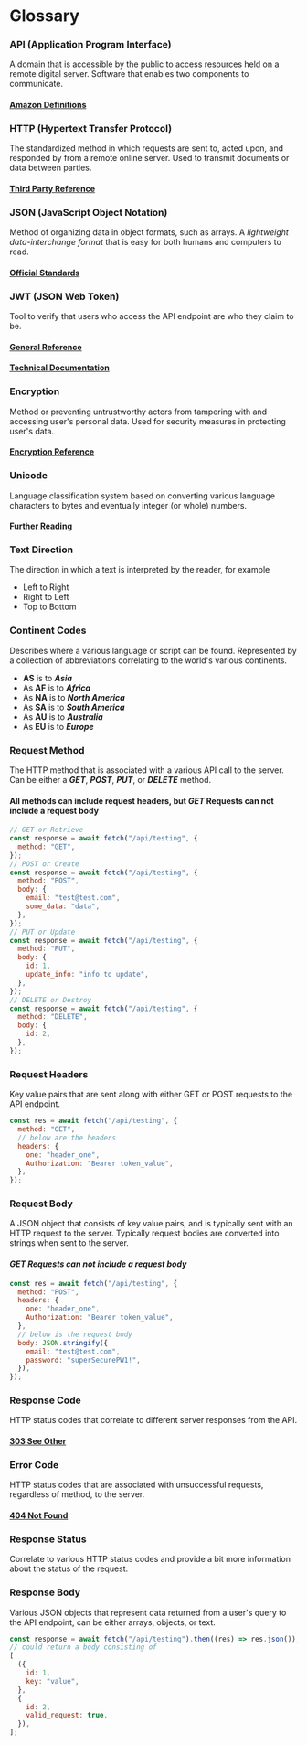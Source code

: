 # Glossary

### API (Application Program Interface)

A domain that is accessible by the public to access resources held on a remote digital server. Software that enables two components to communicate.
#### <a href="https://aws.amazon.com/what-is/api/#:~:text=API%20stands%20for%20Application%20Programming,other%20using%20requests%20and%20responses.">Amazon Definitions</a>

### HTTP (Hypertext Transfer Protocol)

The standardized method in which requests are sent to, acted upon, and responded by from a remote online server. Used to transmit documents or data between parties.
#### <a href="https://developer.mozilla.org/en-US/docs/Web/HTTP">Third Party Reference</a>

### JSON (JavaScript Object Notation)

Method of organizing data in object formats, such as arrays. A _lightweight data-interchange format_ that is easy for both humans and computers to read.
#### <a href="https://www.json.org/json-en.html">Official Standards</a>

### JWT (JSON Web Token)
Tool to verify that users who access the API endpoint are who they claim to be.
#### <a href="https://jwt.io/">General Reference</a><br/>
#### <a href="https://www.rfc-editor.org/rfc/rfc7519">Technical Documentation</a>

### Encryption

Method or preventing untrustworthy actors from tampering with and accessing user's personal data. Used for security measures in protecting user's data.
#### <a href="https://www.ibm.com/topics/encryption">Encryption Reference</a>

### Unicode

Language classification system based on converting various language characters to bytes and eventually integer (or whole) numbers.
#### <a href="https://en.wikipedia.org/wiki/Script_(Unicode)">Further Reading</a>

### Text Direction

The direction in which a text is interpreted by the reader, for example
- Left to Right
- Right to Left
- Top to Bottom

### Continent Codes

Describes where a various language or script can be found. Represented by a collection of abbreviations correlating to the world's various continents.<br />
- **AS** is to ***Asia***<br />
- As **AF** is to ***Africa***<br />
- As **NA** is to ***North America***<br />
- As **SA** is to ***South America***<br />
- As **AU** is to ***Australia***<br />
- As **EU** is to ***Europe***<br />

### Request Method

The HTTP method that is associated with a various API call to the server. Can be either a **_GET_**, **_POST_**, **_PUT_**, or **_DELETE_** method.

#### All methods can include request headers, but _GET_ Requests can not include a request body

```javascript
// GET or Retrieve
const response = await fetch("/api/testing", {
  method: "GET",
});
// POST or Create
const response = await fetch("/api/testing", {
  method: "POST",
  body: {
    email: "test@test.com",
    some_data: "data",
  },
});
// PUT or Update
const response = await fetch("/api/testing", {
  method: "PUT",
  body: {
    id: 1,
    update_info: "info to update",
  },
});
// DELETE or Destroy
const response = await fetch("/api/testing", {
  method: "DELETE",
  body: {
    id: 2,
  },
});
```

### Request Headers

Key value pairs that are sent along with either GET or POST requests to the API endpoint.

```javascript
const res = await fetch("/api/testing", {
  method: "GET",
  // below are the headers
  headers: {
    one: "header_one",
    Authorization: "Bearer token_value",
  },
});
```

### Request Body

A JSON object that consists of key value pairs, and is typically sent with an HTTP request to the server. Typically request bodies are converted into strings when sent to the server.

#### _GET Requests can not include a request body_

```javascript
const res = await fetch("/api/testing", {
  method: "POST",
  headers: {
    one: "header_one",
    Authorization: "Bearer token_value",
  },
  // below is the request body
  body: JSON.stringify({
    email: "test@test.com",
    password: "superSecurePW1!",
  }),
});
```

### Response Code

HTTP status codes that correlate to different server responses from the API.
#### <a href="https://developer.mozilla.org/en-US/docs/Web/HTTP/Status">303 See Other</a>

### Error Code

HTTP status codes that are associated with unsuccessful requests, regardless of method, to the server.
#### <a href="https://thomps9012-io.vercel.app/404">404 Not Found</a>

### Response Status

Correlate to various HTTP status codes and provide a bit more information about the status of the request.

### Response Body

Various JSON objects that represent data returned from a user's query to the API endpoint, can be either arrays, objects, or text.

```javascript
const response = await fetch("/api/testing").then((res) => res.json());
// could return a body consisting of
[
  ({
    id: 1,
    key: "value",
  },
  {
    id: 2,
    valid_request: true,
  }),
];
```
